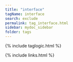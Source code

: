 ```yaml
---
title: "interface"
tagName: interface
search: exclude
permalink: tag_interface.html
sidebar: mydoc_sidebar
folder: tags
---
```

{% include taglogic.html %}

{% include links.html %}
